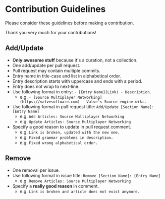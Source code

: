 # Contribution Guidelines

Please consider these guidelines before making a contribution.

Thank you very much for your contributions!

## Add/Update

- **Only awesome stuff** because it's a curation, not a collection.
- One add/update per pull request.
- Pull request may contain multiple commits.
- Entry name in title-case and list in alphabetical order.
- Entry description starts with uppercase and ends with a period.
- Entry does not wrap to next-line.
- Use following format in entry: `- [Entry Name](Link) - Description.`
    - e.g. `- [Source Multiplayer Networking](https://valvesoftware.com) - Valve's Source engine wiki.`
- Use following format in pull request title: `Add/Update [Section Name]: [Entry Name]`
    - e.g. `Add Articles: Source Multiplayer Networking`
    - e.g. `Update Articles: Source Multiplayer Networking`
- Specify a good reason to update in pull request comment.
    - e.g. `Link is broken, updated with the new one.`
    - e.g. `Fixed grammar problems in description.`
    - e.g. `Fixed wrong alphabetical order.`

## Remove

- One removal per issue.
- Use following format in issue title: `Remove [Section Name]: [Entry Name]`
    - e.g. `Remove Articles: Source Multiplayer Networking`
- Specify a **really good reason** in comment.
    - e.g. `Link is broken and article does not exist anymore.`